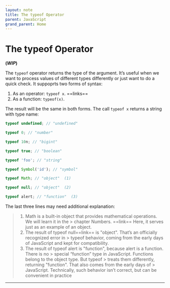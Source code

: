 ```yaml
---
layout: note
title: The typeof Operator
parent: JavaScript
grand_parent: Home
---
```


# The typeof Operator

**(_WIP_)**

The `typeof` operator returns the type of the argument. It’s useful when we want to process values of different types differently or just want to do a quick check. It suppoprts two forms of syntax:

1. As an operator: `typeof x`. ==links==
2. As a function: `typeof(x)`.

The result will be the same in both forms. The call `typeof x` returns a string with type name:

```js
typeof undefined; // "undefined"

typeof 0; // "number"

typeof 10n; // "bigint"

typeof true; // "boolean"

typeof 'foo'; // "string"

typeof Symbol('id'); // "symbol"

typeof Math; // "object"  (1)

typeof null; // "object"  (2)

typeof alert; // "function"  (3)
```

The last three lines may need additional explanation:

> 1. Math is a built-in object that provides mathematical operations. We will learn it in the > chapter Numbers. ==link== Here, it serves just as an example of an object.
> 2. The result of typeof null==link== is "object". That’s an officially recognized error in > typeof behavior, coming from the early days of JavaScript and kept for compatibility.
> 3. The result of typeof alert is "function", because alert is a function. There is no > special “function” type in JavaScript. Functions belong to the object type. But typeof > treats them differently, returning "function". That also comes from the early days of > JavaScript. Technically, such behavior isn’t correct, but can be convenient in practice

---
